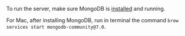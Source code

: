 To run the server, make sure MongoDB is [installed](https://www.mongodb.com/docs/manual/administration/install-community/#std-label-install-mdb-community-edition) and running.

For Mac, after installing MongoDB, run in terminal the command ```brew services start mongodb-community@7.0```.
